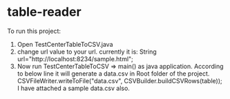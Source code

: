 # table-reader

To run this project:

1. Open TestCenterTableToCSV.java
2. change url value to your url. 
   currently it is: 
   String url="http://localhost:8234/sample.html";
3. Now run TestCenterTableToCSV => main() as java application.
    According to below line it will generate a data.csv in Root folder of the project.
    CSVFileWriter.writeToFile("data.csv", CSVBuilder.buildCSVRows(table));
    I have attached a sample data.csv also.

